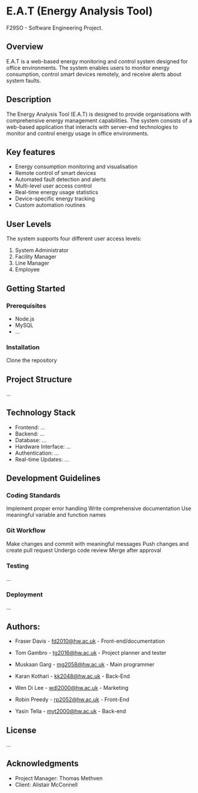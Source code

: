 # E.A.T (Energy Analysis Tool)
F29SO - Software Engineering Project.

## Overview
E.A.T is a web-based energy monitoring and control system designed for office environments. The system enables users to monitor energy consumption, control smart devices remotely, and receive alerts about system faults.

## Description
The Energy Analysis Tool (E.A.T) is designed to provide organisations with comprehensive energy management capabilities. The system consists of a web-based application that interacts with server-end technologies to monitor and control energy usage in office environments.

## Key features

* Energy consumption monitoring and visualisation
* Remote control of smart devices
* Automated fault detection and alerts
* Multi-level user access control
* Real-time energy usage statistics
* Device-specific energy tracking
* Custom automation routines

## User Levels
The system supports four different user access levels:

1. System Administrator
2. Facility Manager
3. Line Manager
4. Employee

## Getting Started
### Prerequisites
* Node.js 
* MySQL
* ...

### Installation
Clone the repository

## Project Structure
...

## Technology Stack

* Frontend: ...
* Backend: ...
* Database: ...
* Hardware Interface: ...
* Authentication: ...
* Real-time Updates: ...

## Development Guidelines
### Coding Standards

Implement proper error handling
Write comprehensive documentation
Use meaningful variable and function names

### Git Workflow

Make changes and commit with meaningful messages
Push changes and create pull request
Undergo code review
Merge after approval

### Testing
...

### Deployment
...

## Authors:
* Fraser Davis - fd2010@hw.ac.uk - Front-end/documentation  
 
* Tom Gambro - tg2016@hw.ac.uk - Project planner and tester 

* Muskaan Garg - mg2058@hw.ac.uk - Main programmer

* Karan Kothari - kk2048@hw.ac.uk - Back-End 

* Wen Di Lee - wdl2000@hw.ac.uk - Marketing

* Robin Preedy - rp2052@hw.ac.uk - Front-End  

* Yasin Tella - myt2000@hw.ac.uk - Back-end  

## License
...

## Acknowledgments

* Project Manager: Thomas Methven
* Client: Alistair McConnell




 
